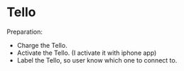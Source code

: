 # Tello

Preparation: 
- Charge the Tello.  
- Activate the Tello. (I activate it with iphone app)
- Label the Tello, so user know which one to connect to.  